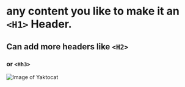# any content you like to make it an `<H1>` Header.
## Can add more headers like `<H2>`
### or `<Hh3>`

![Image of Yaktocat](https://octodex.github.com/images/yaktocat.png)
